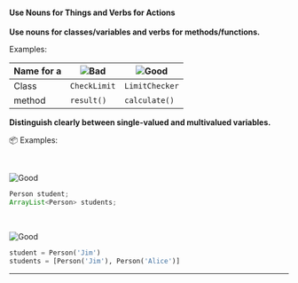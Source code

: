 <link rel="stylesheet" href="{{baseUrl}}/css/textbook.css">

<div class="website-content">

<div id="title">

#### Use Nouns for Things and Verbs for Actions

</div>

<div id="body">

**Use nouns for classes/variables and verbs for methods/functions.**

<tip-box>

Examples:

Name for a | ![][Bad]        | ![][Good]
-----------|-----------------|----------------
Class      |`CheckLimit`     | `LimitChecker`           
method     |`result()`       | `calculate()`  

</tip-box>


**Distinguish clearly between single-valued and multivalued variables.**

<tip-box>

:package: Examples:

<tabs> 
  <tab header="Java">

![][Good]
```java
Person student;
ArrayList<Person> students;
```
  </tab>
  <tab header="Python">

![][Good]
```python
student = Person('Jim')
students = [Person('Jim'), Person('Alice')]
```
</tab>
</tabs><hr>



</tip-box>

[Bad]: {{baseUrl}}/images/Bad.png "Bad"
[Good]: {{baseUrl}}/images/Good.png "Good"

</div>

</div>
